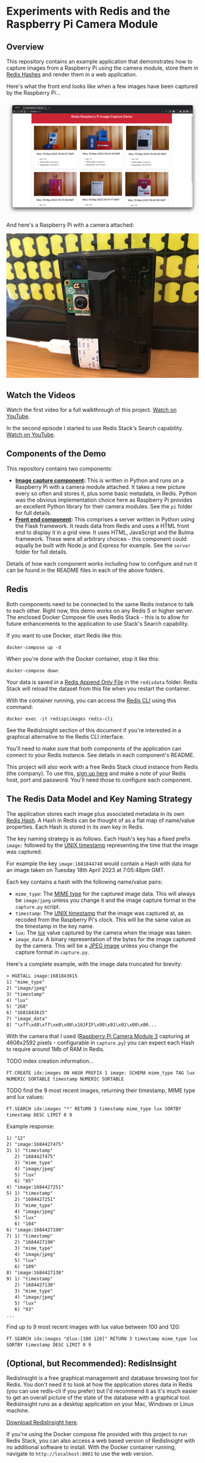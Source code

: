 # Experiments with Redis and the Raspberry Pi Camera Module

## Overview 

This repository contains an example application that demonstrates how to capture images from a Raspberry Pi using the camera module, store them in [Redis Hashes](https://redis.io/docs/data-types/hashes/) and render them in a web application.

Here's what the front end looks like when a few images have been captured by the Raspberry Pi...

![Front end showing captured images](server_component_running.png)

And here's a Raspberry Pi with a camera attached:

![Raspberry Pi 3 with Camera Module attached](raspberry_pi_3_with_camera_module.jpg)

## Watch the Videos

Watch the first video for a full walkthrough of this project.  [Watch on YouTube](https://www.youtube.com/watch?v=OTDZIK55DX0).

In the second episode I started to use Redis Stack's Search capability.  [Watch on YouTube](https://www.youtube.com/watch?v=mcGL6Lk2IXU).

## Components of the Demo

This repository contains two components:

* **[Image capture component](pi/):** This is written in Python and runs on a Raspberry Pi with a camera module attached.  It takes a new picture every so often and stores it, plus some basic metadata, in Redis.  Python was the obvious implementation choice here as Raspberry Pi provides an excellent Python library for their camera modules. See the `pi` folder for full details.
* **[Front end component](server/):** This comprises a server written in Python using the Flask framework.  It reads data from Redis and uses a HTML front end to display it in a grid view.  It uses HTML, JavaScript and the Bulma framework.  These were all arbitrary choices - this component could equally be built with Node.js and Express for example.  See the `server` folder for full details.

Details of how each component works including how to configure and run it can be found in the README files in each of the above folders.

## Redis

Both components need to be connected to the same Redis instance to talk to each other.  Right now, this demo works on any Redis 5 or higher server.  The enclosed Docker Compose file uses Redis Stack - this is to allow for future enhancements to the application to use Stack's Search capability.

If you want to use Docker, start Redis like this:

```
docker-compose up -d
```

When you're done with the Docker container, stop it like this:

```
docker-compose down
```

Your data is saved in a [Redis Append Only File](https://redis.io/docs/management/persistence/) in the `redisdata` folder.  Redis Stack will reload the dataset from this file when you restart the container.

With the container running, you can access the [Redis CLI](https://redis.io/docs/ui/cli/) using this command:

```
docker exec -it redispiimages redis-cli
```

See the RedisInsight section of this document if you're interested in a graphical alternative to the Redis CLI interface.

You'll need to make sure that both components of the application can connect to your Redis instance.  See details in each component's README.

This project will also work with a free Redis Stack cloud instance from Redis (the company).  To use this, [sign up here](https://redis.com/try-free/) and make a note of your Redis host, port and password.  You'll need those to configure each component.

## The Redis Data Model and Key Naming Strategy

The application stores each image plus associated metadata in its own [Redis Hash](https://redis.io/docs/data-types/hashes/).  A Hash in Redis can be thought of as a flat map of name/value properties.  Each Hash is stored in its own key in Redis.

The key naming strategy is as follows.  Each Hash's key has a fixed prefix `image:` followed by the [UNIX timestamp](https://en.wikipedia.org/wiki/Unix_time) representing the time that the image was captured.

For example the key `image:1681844748` would contain a Hash with data for an image taken on Tuesday 18th April 2023 at 7:05:48pm GMT.

Each key contains a hash with the following name/value pairs:

* `mime_type`: The [MIME type](https://en.wikipedia.org/wiki/Media_type) for the captured image data.  This will always be `image/jpeg` unless you change it and the image capture format in the `capture.py` script.
* `timestamp`: The [UNIX timestamp](https://en.wikipedia.org/wiki/Unix_time) that the image was captured at, as recoded from the Raspberry Pi's clock.  This will be the same value as the timestamp in the key name.
* `lux`: The [lux](https://en.wikipedia.org/wiki/Lux) value captured by the camera when the image was taken.
* `image_data`: A binary representation of the bytes for the image captured by the camera.  This will be a [JPEG image](https://en.wikipedia.org/wiki/JPEG) unless you change the capture format in `capture.py`.

Here's a complete example, with the image data truncated for brevity:

```
> HGETALL image:1681843615
1) "mime_type"
2) "image/jpeg"
3) "timestamp"
4) "lux"
5) "268"
6) "1681843615"
7) "image_data"
8) "\xff\xd8\xff\xe0\x00\x10JFIF\x00\x01\x01\x00\x00...
```
With the camera that I used ([Raspberry Pi Camera Module 3](https://www.raspberrypi.com/products/camera-module-3/) capturing at 4608x2592 pixels - configurable in `capture.py`) you can expect each Hash to require around 1Mb of RAM in Redis.

TODO index creation information...

```
FT.CREATE idx:images ON HASH PREFIX 1 image: SCHEMA mime_type TAG lux NUMERIC SORTABLE timestamp NUMERIC SORTABLE
```

TODO find the 9 most recent images, returning their timestamp, MIME type and lux values:

```
FT.SEARCH idx:images "*" RETURN 3 timestamp mime_type lux SORTBY timestamp DESC LIMIT 0 9
```

Example response:

```
1) "12"
2) "image:1684427475"
3) 1) "timestamp"
   2) "1684427475"
   3) "mime_type"
   4) "image/jpeg"
   5) "lux"
   6) "85"
4) "image:1684427251"
5) 1) "timestamp"
   2) "1684427251"
   3) "mime_type"
   4) "image/jpeg"
   5) "lux"
   6) "104"
6) "image:1684427190"
7) 1) "timestamp"
   2) "1684427190"
   3) "mime_type"
   4) "image/jpeg"
   5) "lux"
   6) "109"
8) "image:1684427130"
9) 1) "timestamp"
   2) "1684427130"
   3) "mime_type"
   4) "image/jpeg"
   5) "lux"
   6) "93"
...
```

Find up to 9 most recent images with lux value between 100 and 120:

```
FT.SEARCH idx:images "@lux:[100 120]" RETURN 3 timestamp mime_type lux SORTBY timestamp DESC LIMIT 0 9
```

## (Optional, but Recommended): RedisInsight

RedisInsight is a free graphical management and database browsing tool for Redis. You don't need it to look at how the application stores data in Redis (you can use redis-cli if you prefer) but I'd recommend it as it's much easier to get an overall picture of the state of the database with a graphical tool.  RedisInsight runs as a desktop application on your Mac, Windows or Linux machine.

[Download RedisInsight here](https://redis.io/docs/ui/insight/).

If you're using the Docker compose file provided with this project to run Redis Stack, you can also access a web based version of RedisInsight with no additional software to install.  With the Docker container running, navigate to `http://localhost:8001` to use the web version.
